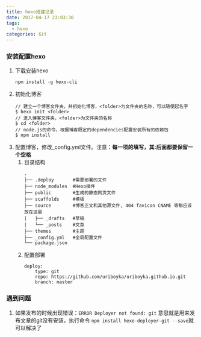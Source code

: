 ```yaml
---
title: hexo搭建记录
date: 2017-04-17 23:03:30
tags:
  - hexo
categories: Git
---
```


### 安装配置hexo
1. 下载安装hexo
    ```
    npm install -g hexo-cli
    ```
2. 初始化博客
    ```
    // 建立一个博客文件夹，并初始化博客，<folder>为文件夹的名称，可以随便起名字
    $ hexo init <folder>
    // 进入博客文件夹，<folder>为文件夹的名称
    $ cd <folder>
    // node.js的命令，根据博客既定的dependencies配置安装所有的依赖包
    $ npm install
    ```
3. 配置博客，修改_config.yml文件。注意：**每一项的填写，其:后面都要保留一个空格**
    1. 目录结构
        ```
        .
        ├── .deploy       #需要部署的文件
        ├── node_modules  #Hexo插件
        ├── public        #生成的静态网页文件
        ├── scaffolds     #模板
        ├── source        #博客正文和其他源文件, 404 favicon CNAME 等都应该放在这里
        |   ├── _drafts   #草稿
        |   └── _posts    #文章
        ├── themes        #主题
        ├── _config.yml   #全局配置文件
        └── package.json
        ```
    1. 配置部署
        ```
        deploy:
            type: git
            repo: https://github.com/uriboyka/uriboyka.github.io.git
            branch: master
        ```


### 遇到问题
1. 如果发布的时候出现错误：`ERROR Deployer not found: git` 意思就是用来发布文章的git没有安装，执行命令 `npm install hexo-deployer-git --save`就可以解决了
